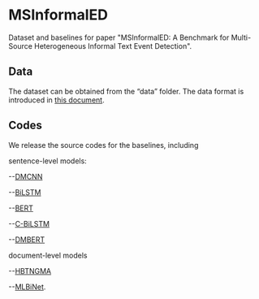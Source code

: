 # MSInformalED
Dataset and baselines for paper "MSInformalED: A Benchmark for Multi-Source Heterogeneous Informal Text Event Detection".

## Data

The dataset can be obtained from the “data” folder. The data format is introduced in [this document](data/README.md).

## Codes

We release the source codes for the baselines, including 

sentence-level models: 

--[DMCNN](code/DMCNN)

--[BiLSTM](code/BiLSTM)

--[BERT](code/BERT)

--[C-BiLSTM](code/C-BiLSTM)

--[DMBERT](code/DMBERT)

document-level models

--[HBTNGMA](code/HBTNGMA)

--[MLBiNet](code/MLBiNet).
